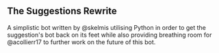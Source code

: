 The Suggestions Rewrite
---

A simplistic bot written by @skelmis utilising Python in
order to get the suggestion's bot back on its feet while
also providing breathing room for @acollierr17 to further
work on the future of this bot.